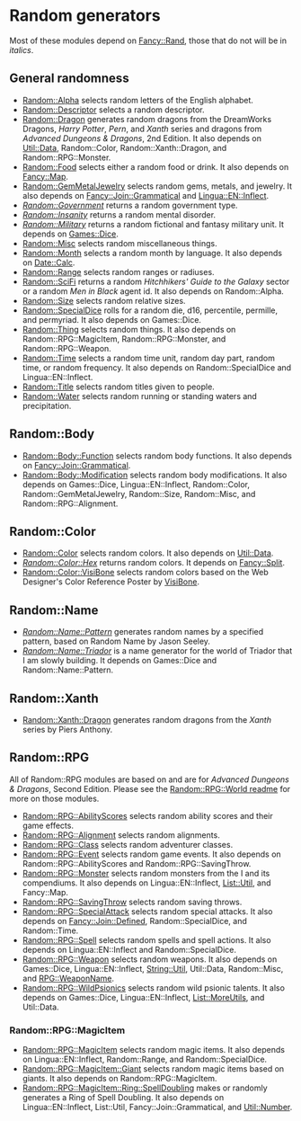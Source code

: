 # Random generators

Most of these modules depend on [Fancy::Rand](../Fancy/Rand.pm), those that do not will be in *italics*.

## General randomness

* [Random::Alpha](Alpha.pm) selects random letters of the English alphabet.
* [Random::Descriptor](Descriptor.pm) selects a random descriptor.
* [Random::Dragon](Dragon.pm) generates random dragons from the DreamWorks Dragons, *Harry Potter*, *Pern*, and *Xanth* series and dragons from *Advanced Dungeons & Dragons*, 2nd Edition. It also depends on [Util::Data](../Util/Data.pm), Random::Color, Random::Xanth::Dragon, and Random::RPG::Monster.
* [Random::Food](Food.pm) selects either a random food or drink. It also depends on [Fancy::Map](../Fancy/Map.pm).
* [Random::GemMetalJewelry](GemMetalJewelry.pm) selects random gems, metals, and jewelry. It also depends on [Fancy::Join::Grammatical](../Fancy/Join/Grammatical.pm) and [Lingua::EN::Inflect](https://metacpan.org/pod/Lingua::EN::Inflect).
* [*Random::Government*](Government.pm) returns a random government type.
* [*Random::Insanity*](Insanity.pm) returns a random mental disorder.
* [*Random::Military*](Military.pm) returns a random fictional and fantasy military unit. It depends on [Games::Dice](https://metacpan.org/pod/Games::Dice).
* [Random::Misc](Misc.pm) selects random miscellaneous things.
* [Random::Month](Month.pm) selects a random month by language. It also depends on [Date::Calc](https://metacpan.org/pod/Date::Calc).
* [Random::Range](Range.pm) selects random ranges or radiuses.
* [Random::SciFi](SciFi.pm) returns a random *Hitchhikers' Guide to the Galaxy* sector or a random *Men in Black* agent id. It also depends on Random::Alpha.
* [Random::Size](Size.pm) selects random relative sizes.
* [Random::SpecialDice](SpecialDice.pm) rolls for a random die, d16, percentile, permille, and permyriad. It also depends on Games::Dice.
* [Random::Thing](Thing.pm) selects random things. It also depends on Random::RPG::MagicItem, Random::RPG::Monster, and Random::RPG::Weapon.
* [Random::Time](Time.pm) selects a random time unit, random day part, random time, or random frequency. It also depends on Random::SpecialDice and Lingua::EN::Inflect.
* [Random::Title](Title.pm) selects random titles given to people.
* [Random::Water](Water.pm) selects random running or standing waters and precipitation.

## Random::Body
* [Random::Body::Function](Body/Function.pm) selects random body functions. It also depends on [Fancy::Join::Grammatical](../Fancy/Join/Grammatical.pm).
* [Random::Body::Modification](Body/Modification.pm) selects random body modifications. It also depends on Games::Dice, Lingua::EN::Inflect, Random::Color, Random::GemMetalJewelry, Random::Size, Random::Misc, and Random::RPG::Alignment.

## Random::Color
* [Random::Color](Color.pm) selects random colors. It also depends on [Util::Data](../Util/Data.pm).
* [*Random::Color::Hex*](Color/Hex.pm) returns random colors. It depends on [Fancy::Split](../Fancy/Split.pm).
* [Random::Color::VisiBone](Color/VisiBone.pm) selects random colors based on the Web Designer's Color Reference Poster by [VisiBone](http://www.visibone.com/color/poster4x.html).

## Random::Name
* [*Random::Name::Pattern*](Name/Pattern.pm) generates random names by a specified pattern, based on Random Name by Jason Seeley.
* [*Random::Name::Triador*](Name/Triador.pm) is a name generator for the world of Triador that I am slowly building. It depends on Games::Dice and Random::Name::Pattern.

## Random::Xanth
* [Random::Xanth::Dragon](Xanth/Dragon.pm) generates random dragons from the *Xanth* series by Piers Anthony.

## Random::RPG
All of Random::RPG modules are based on and are for *Advanced Dungeons & Dragons*, Second Edition. Please see the [Random::RPG::World readme](RPG/World/readme.md) for more on those modules.

* [Random::RPG::AbilityScores](RPG/AbilityScores.pm) selects random ability scores and their game effects.
* [Random::RPG::Alignment](RPG/Alignment.pm) selects random alignments.
* [Random::RPG::Class](RPG/Class.pm) selects random adventurer classes.
* [Random::RPG::Event](RPG/Event.pm) selects random game events. It also depends on Random::RPG::AbilityScores and Random::RPG::SavingThrow.
* [Random::RPG::Monster](RPG/Monster.pm) selects random monsters from the I<Monstrous Manual> and its compendiums. It also depends on Lingua::EN::Inflect, [List::Util](https://metacpan.org/pod/List::Util), and Fancy::Map.
* [Random::RPG::SavingThrow](RPG/SavingThrow.pm) selects random saving throws.
* [Random::RPG::SpecialAttack](RPG/SpecialAttack.pm) selects random special attacks. It also depends on [Fancy::Join::Defined](../Fancy/Join/Defined.pm), Random::SpecialDice, and Random::Time.
* [Random::RPG::Spell](RPG/Spell.pm) selects random spells and spell actions. It also depends on Lingua::EN::Inflect and Random::SpecialDice.
* [Random::RPG::Weapon](RPG/Weapon.pm) selects random weapons. It also depends on Games::Dice, Lingua::EN::Inflect, [String::Util](https://metacpan.org/pod/String::Util), Util::Data, Random::Misc, and [RPG::WeaponName](../RPG/WeaponName.pm).
* [Random::RPG::WildPsionics](RPG/WildPsionics.pm) selects random wild psionic talents. It also depends on Games::Dice, Lingua::EN::Inflect, [List::MoreUtils](https://metacpan.org/pod/List::MoreUtils), and Util::Data.

### Random::RPG::MagicItem
* [Random::RPG::MagicItem](RPG/MagicItem.pm) selects random magic items. It also depends on Lingua::EN::Inflect, Random::Range, and Random::SpecialDice.
* [Random::RPG::MagicItem::Giant](RPG/MagicItem/Giant.pm) selects random magic items based on giants. It also depends on Random::RPG::MagicItem.
* [Random::RPG::MagicItem::Ring::SpellDoubling](RPG/MagicItem/Ring/SpellDoubling.pm) makes or randomly generates a Ring of Spell Doubling. It also depends on Lingua::EN::Inflect, List::Util, Fancy::Join::Grammatical, and [Util::Number](../Util/Number.pm).
